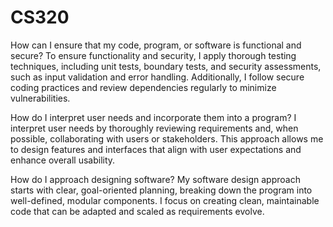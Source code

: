 # CS320

How can I ensure that my code, program, or software is functional and secure?
To ensure functionality and security, I apply thorough testing techniques, including unit tests, boundary tests, and security assessments, such as input validation and error handling.
Additionally, I follow secure coding practices and review dependencies regularly to minimize vulnerabilities.

How do I interpret user needs and incorporate them into a program?
I interpret user needs by thoroughly reviewing requirements and, when possible, collaborating with users or stakeholders. 
This approach allows me to design features and interfaces that align with user expectations and enhance overall usability.

How do I approach designing software?
My software design approach starts with clear, goal-oriented planning, breaking down the program into well-defined, modular components.
I focus on creating clean, maintainable code that can be adapted and scaled as requirements evolve.
